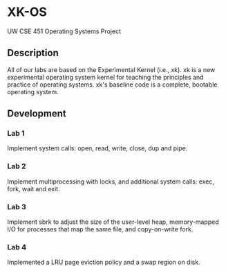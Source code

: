 # XK-OS
UW CSE 451 Operating Systems Project

## Description
All of our labs are based on the Experimental Kernel (i.e., xk). xk is a new experimental operating system kernel for teaching the principles and practice of operating systems. 
xk's baseline code is a complete, bootable operating system.

## Development
### Lab 1
Implement system calls: open, read, write, close, dup and pipe.

### Lab 2
Implement multiprocessing with locks, and additional system calls: exec, fork, wait and exit.

### Lab 3
Implement sbrk to adjust the size of the user-level heap, memory-mapped I/O for processes that map the same file, and copy-on-write fork.

### Lab 4
Implemented a LRU page eviction policy and a swap region on disk.
